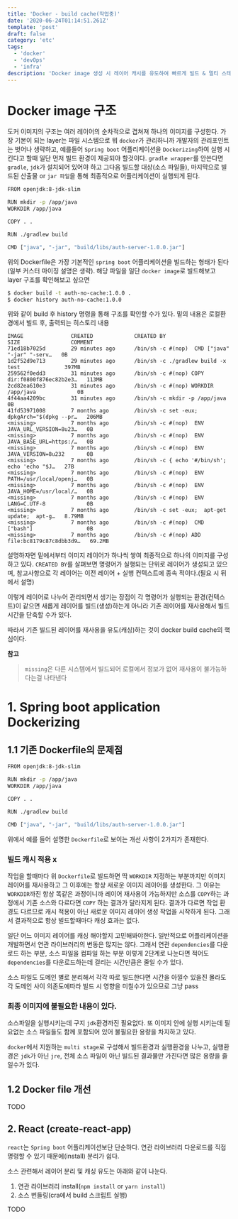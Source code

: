 ```yaml
---
title: 'Docker - build cache(작업중)'
date: '2020-06-24T01:14:51.261Z'
template: 'post'
draft: false
category: 'etc'
tags:
  - 'docker'
  - 'devOps'
  - 'infra'
description: 'Docker image 생성 시 레이어 캐시를 유도하여 빠르게 빌드 & 멀티 스테이지로 빌드 환경, 실행환경 분리'
---
```


# Docker image 구조

도커 이미지의 구조는 여러 레이어의 순차적으로 겹쳐져 하나의 이미지를 구성한다. 가장 기본이 되는 layer는 파일 시스템으로 뭐 `docker`가 관리하니까 개발자의 관리포인트는 벗어나 생략하고,
예를들어 `Spring boot` 어플리케이션을 `Dockerizing`하여 실행 시킨다고 할때 일단 먼저 빌드 환경이 제공되야 할것이다. `gradle wrapper`를 안쓴다면 `gradle`, `jdk`가
설치되어 있어야 하고 그다음 빌드할 대상(소스 파일들), 마지막으로 빌드된 산출물 or `jar 파일`을 통해 최종적으로 어플리케이션이 실행되게 된다.

```sh
FROM openjdk:8-jdk-slim

RUN mkdir -p /app/java
WORKDIR /app/java

COPY . .

RUN ./gradlew build

CMD ["java", "-jar", "build/libs/auth-server-1.0.0.jar"]
```

위의 Dockerfile은 가장 기본적인 `spring boot` 어플리케이션을 빌드하는 형태가 된다(일부 커스터 마이징 설명은 생략). 해당 파일을 일단 `docker image`로 빌드해보고 layer 구조를 확인해보고 싶으면

```sh
$ docker build -t auth-no-cache:1.0.0 .
$ docker history auth-no-cache:1.0.0
```

위와 같이 build 후 history 명령을 통해 구조를 확인할 수가 있다. 밑의 내용은 로컬환경에서 빌드 후, 출력되는 히스토리 내용

```
IMAGE               CREATED             CREATED BY                                      SIZE                COMMENT
71ed18b7025d        29 minutes ago      /bin/sh -c #(nop)  CMD ["java" "-jar" "-serv…   0B
1d2f52d9e713        29 minutes ago      /bin/sh -c ./gradlew build -x test              397MB
259562f0edd3        31 minutes ago      /bin/sh -c #(nop) COPY dir:f0800f876ec82b2e3…   113MB
2cd82ea610e3        31 minutes ago      /bin/sh -c #(nop) WORKDIR /app/java             0B
4f44aa4209bc        31 minutes ago      /bin/sh -c mkdir -p /app/java                   0B
41fd53971008        7 months ago        /bin/sh -c set -eux;   dpkgArch="$(dpkg --pr…   206MB
<missing>           7 months ago        /bin/sh -c #(nop)  ENV JAVA_URL_VERSION=8u23…   0B
<missing>           7 months ago        /bin/sh -c #(nop)  ENV JAVA_BASE_URL=https:/…   0B
<missing>           7 months ago        /bin/sh -c #(nop)  ENV JAVA_VERSION=8u232       0B
<missing>           7 months ago        /bin/sh -c { echo '#/bin/sh'; echo 'echo "$J…   27B
<missing>           7 months ago        /bin/sh -c #(nop)  ENV PATH=/usr/local/openj…   0B
<missing>           7 months ago        /bin/sh -c #(nop)  ENV JAVA_HOME=/usr/local/…   0B
<missing>           7 months ago        /bin/sh -c #(nop)  ENV LANG=C.UTF-8             0B
<missing>           7 months ago        /bin/sh -c set -eux;  apt-get update;  apt-g…   8.79MB
<missing>           7 months ago        /bin/sh -c #(nop)  CMD ["bash"]                 0B
<missing>           7 months ago        /bin/sh -c #(nop) ADD file:bc8179c87c8dbb3d9…   69.2MB
```

설명하자면 밑에서부터 이미지 레이어가 하나씩 쌓여 최종적으로 하나의 이미지를 구성하고 있다. `CREATED BY`를 살펴보면 명령어가 실행되는 단위로 레이어가 생성되고 있으며, 참고사항으로 각 레이어는 이전 레이어 + 실행 컨텍스트에 종속 적이다.(필요 시 뒤에서 설명)

이렇게 레이어로 나누어 관리되면서 생기는 장점이 각 명령어가 실행되는 환경(컨텍스트)이 같으면 새롭게 레이어를 빌드(생성)하는게 아니라 기존 레이어를 재사용해서 빌드 시간을 단축할 수가 있다.

따라서 기존 빌드된 레이어를 재사용을 유도(캐싱)하는 것이 docker build cache의 핵심이다.

**참고**

> `missing`은 다른 시스템에서 빌드되어 로컬에서 정보가 없어 재사용이 불가능하다는걸 나타낸다

# 1. Spring boot application Dockerizing

## 1.1 기존 Dockerfile의 문제점

```sh
FROM openjdk:8-jdk-slim

RUN mkdir -p /app/java
WORKDIR /app/java

COPY . .

RUN ./gradlew build

CMD ["java", "-jar", "build/libs/auth-server-1.0.0.jar"]
```

위에서 예를 들어 설명한 `Dockerfile`로 보이는 개선 사항이 2가지가 존재한다.

### 빌드 캐시 적용 x

작업을 할때마다 위 `Dockerfile`로 빌드하면 딱 `WORKDIR` 지정하는 부분까지만 이미지 레이어를 재사용하고 그 이후에는 항상 새로운 이미지 레이어를 생성한다.
그 이유는 `WORKDIR`까진 항상 똑같은 과정이니까 레이어 재사용이 가능하지만 소스를 `COPY`하는 과정에서 기존 소스와 다르다면 `COPY` 하는 결과가 달라지게 된다.
결과가 다르면 작업 환경도 다르므로 캐시 적용이 아닌 새로운 이미지 레이어 생성 작업을 시작하게 된다. 그래서 결과적으로 항상 빌드할때마다 캐싱 효과는 없다.

일단 어느 이미지 레이어를 캐싱 해야할지 고민해봐야한다. 일반적으로 어플리케이션을 개발하면서 연관 라이브러리의 변동은 많지는 않다. 그래서 연관 `dependencies`를 다운로드 하는 부분, 소스 파일을 컴파일 하는 부분 이렇게 2단계로 나눈다면 적어도 `dependencies`를 다운로드하는데 걸리는 시간만큼은 줄일 수가 있다.

소스 파일도 도메인 별로 분리해서 각각 따로 빌드한다면 시간을 아낄수 있을진 몰라도 각 도메인 사이 의존도에따라 빌드 시 영향을 미칠수가 있으므로 그냥 pass

### 최종 이미지에 불필요한 내용이 있다.

소스파일을 실행시키는데 구지 `jdk`환경까진 필요없다. 또 이미지 안에 실행 시키는데 필요없는 소스 파일들도 함께 포함되어 있어 불필요한 용량을 차지하고 있다.

`docker`에서 지원하는 `multi stage`로 구성해서 빌드환경과 실행환경을 나누고, 실행환경은 `jdk`가 아닌 `jre`, 전체 소스 파일이 아닌 빌드된 결과물만 가진다면 많은 용량을 줄일수가 있다.

## 1.2 Docker file 개선

TODO

## 2. React (create-react-app)

`react`는 `Spring boot` 어플리케이션보단 단순하다. 연관 라이브러리 다운로드를 직접 명령할 수 있기 때문에(install) 분리가 쉽다.

소스 관련해서 레이어 분리 및 캐싱 유도는 아래와 같이 나눈다.

1. 연관 라이브러리 install(`npm install` or `yarn install`)
2. 소스 번들링(cra에서 build 스크립트 실행)

TODO
